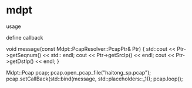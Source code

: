 # mdpt

usage

define callback

void message(const Mdpt::PcapResolver::PcapPtr& Ptr)
{
    std::cout << Ptr->getSeqnum() << std:: endl;
    cout << Ptr->getSrcIp() << endl;
    cout << Ptr->getDstIp() << endl;
}

Mdpt::Pcap pcap;
pcap.open_pcap_file("haitong_sp.pcap");
pcap.setCallBack(std::bind(message, std::placeholders::_1));
pcap.loop();
 
